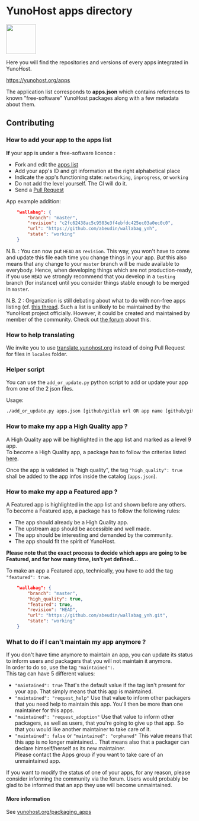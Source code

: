 # YunoHost apps directory

<img src="https://yunohost.org/logo.png" width=80>

Here you will find the repositories and versions of every apps integrated in YunoHost.

https://yunohost.org/apps

The application list corresponds to **apps.json** which contains references to known "free-software" YunoHost packages along with a few metadata about them.

## Contributing

### How to add your app to the apps list

**If** your app is under a free-software licence : 
* Fork and edit the [apps list](https://github.com/YunoHost/apps/tree/master/apps.json)
* Add your app's ID and git information at the right alphabetical place
* Indicate the app's functioning state: `notworking`, `inprogress`, or `working`
* Do not add the level yourself. The CI will do it.
* Send a [Pull Request](https://github.com/YunoHost/apps/pulls/)

App example addition:
```json
    "wallabag": {
        "branch": "master",
        "revision": "c2fc62438ac5c9503e3f4ebfdc425ec03a0ec0c0",
        "url": "https://github.com/abeudin/wallabag_ynh",
        "state": "working"
    }
```

N.B. : You can now put `HEAD` as `revision`. This way, you won't have to come and update this file each time you change things in your app. *But* this also means that any change to your `master` branch will be made available to everybody. Hence, when developing things which are not production-ready, if you use `HEAD` we strongly recommend that you develop in a `testing` branch (for instance) until you consider things stable enough to be merged in `master`.

N.B. 2 : Organization is still debating about what to do with non-free apps listing (cf. [this thread](https://forum.yunohost.org/t/about-community-and-official-apps/6372/25). Such a list is unlikely to be maintained by the YunoHost project officially. However, it could be created and maintained by member of the community. Check out [the forum](https://forum.yunohost.org) about this.

### How to help translating

We invite you to use [translate.yunohost.org](https://translate.yunohost.org/) instead of doing Pull Request for files in `locales` folder.

### Helper script

You can use the <code>add_or_update.py</code> python script to add or update
your app from one of the 2 json files.

Usage:

```bash
./add_or_update.py apps.json [github/gitlab url OR app name [github/gitlab url OR app name [github/gitlab url OR app name ...]]]
```

### How to make my app a High Quality app ?

A High Quality app will be highlighted in the app list and marked as a level 9 app.  
To become a High Quality app, a package has to follow the criterias listed [here](hq_validation_template.md).

Once the app is validated is "high quality", the tag `"high_quality": true`
shall be added to the app infos inside the catalog (`apps.json`).

### How to make my app a Featured app ?

A Featured app is highlighted in the app list and shown before any others.  
To become a Featured app, a package has to follow the following rules:

* The app should already be a High Quality app.
* The upstream app should be accessible and well made.
* The app should be interesting and demanded by the community.
* The app should fit the spirit of YunoHost.

**Please note that the exact process to decide which apps are going to be Featured, and for how many time, isn't yet defined...**

To make an app a Featured app, technically, you have to add the tag ```"featured": true```.
```json
    "wallabag": {
        "branch": "master",
        "high_quality": true,
        "featured": true,
        "revision": "HEAD",
        "url": "https://github.com/abeudin/wallabag_ynh.git",
        "state": "working"
    }
```

### What to do if I can't maintain my app anymore ?

If you don't have time anymore to maintain an app, you can update its status to inform users and packagers that you will not maintain it anymore.  
In order to do so, use the tag `"maintained":`.  
This tag can have 5 different values:
- `"maintained": true` That's the default value if the tag isn't present for your app. That simply means that this app is maintained.
- `"maintained": "request_help"` Use that value to inform other packagers that you need help to maintain this app. You'll then be more than one maintainer for this apps.
- `"maintained": "request_adoption"` Use that value to inform other packagers, as well as users, that you're going to give up that app. So that you would like another maintainer to take care of it.
- `"maintained": false` or `"maintained": "orphaned"` This value means that this app is no longer maintained... That means also that a packager can declare himself/herself as its new maintainer.  
Please contact the Apps group if you want to take care of an unmaintained app.

If you want to modify the status of one of your apps, for any reason, please consider informing the community via the forum. Users would probably be glad to be informed that an app they use will become unmaintained.

#### More information
See [yunohost.org/packaging_apps](https://yunohost.org/packaging_apps)
